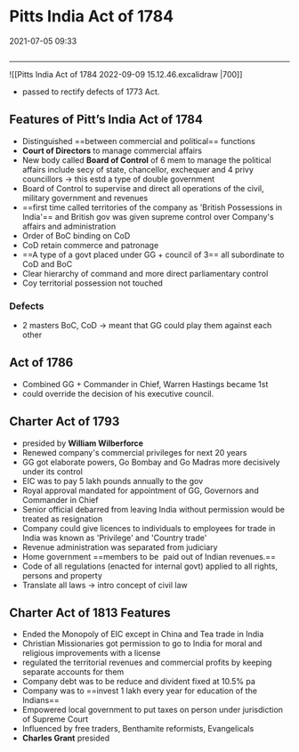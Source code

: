 # Pitts India Act of 1784

2021-07-05 09:33

```toc
```

---

![[Pitts India Act of 1784 2022-09-09 15.12.46.excalidraw |700]]

- passed to rectify defects of 1773 Act.

## Features of Pitt’s India Act of 1784

- Distinguished ==between commercial and political== functions
- **Court of Directors** to manage commercial affairs
- New body called **Board of Control** of 6 mem to manage the political affairs include secy of state, chancellor, exchequer and 4 privy councillors -> this estd a type of double government
- Board of Control to supervise and direct all operations of the civil, military government and revenues
- ==first time called territories of the company as 'British Possessions in India'== and British gov was given supreme control over Company's affairs and administration
- Order of BoC binding on CoD
- CoD retain commerce and patronage
- ==A type of a govt placed under GG + council of 3== all subordinate to CoD and BoC
- Clear hierarchy of command and more direct parliamentary control
- Coy territorial possession not touched

### Defects

- 2 masters BoC, CoD -> meant that GG could play them against each other

## Act of 1786

- Combined GG + Commander in Chief, Warren Hastings became 1st
- could override the decision of his executive council.

## Charter Act of 1793

- presided by **William Wilberforce**
- Renewed company's commercial privileges for next 20 years
- GG got elaborate powers, Go Bombay and Go Madras more decisively under its control
- EIC was to pay 5 lakh pounds annually to the gov
- Royal approval mandated for appointment of GG, Governors and Commander in Chief
- Senior official debarred from leaving India without permission would be treated as resignation
- Company could give licences to individuals to employees for trade in India was known as 'Privilege' and 'Country trade'
- Revenue administration was separated from judiciary
- Home government ==members to be  paid out of Indian revenues.==
- Code of all regulations (enacted for internal govt) applied to all rights, persons and property
- Translate all laws -> intro concept of civil law

## Charter Act of 1813 Features

- Ended the Monopoly of EIC except in China and Tea trade in India
- Christian Missionaries got permission to go to India for moral and religious improvements with a license
- regulated the territorial revenues and commercial profits by keeping separate accounts for them
- Company debt was to be reduce and divident fixed at 10.5% pa
- Company was to ==invest 1 lakh every year for education of the Indians==
- Empowered local government to put taxes on person under jurisdiction of Supreme Court
- Influenced by free traders, Benthamite reformists, Evangelicals
- **Charles Grant** presided
